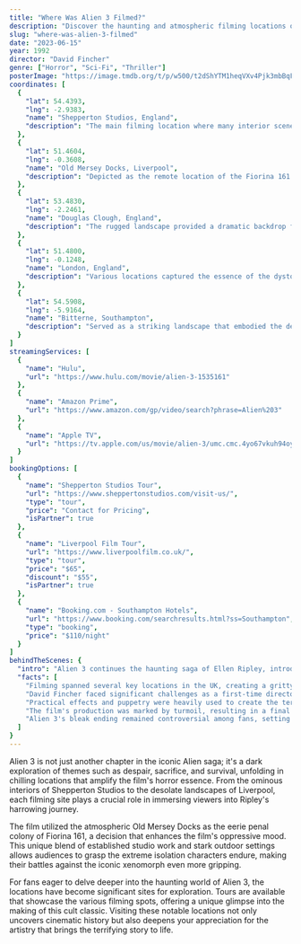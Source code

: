 ```yaml
---
title: "Where Was Alien 3 Filmed?"
description: "Discover the haunting and atmospheric filming locations of Alien 3, where sci-fi horror was brought to life in some of the most eerie settings."
slug: "where-was-alien-3-filmed"
date: "2023-06-15"
year: 1992
director: "David Fincher"
genre: ["Horror", "Sci-Fi", "Thriller"]
posterImage: "https://image.tmdb.org/t/p/w500/t2dShYTM1heqVXv4Pjk3mbBqFy2.jpg"
coordinates: [
  { 
    "lat": 54.4393, 
    "lng": -2.9383, 
    "name": "Shepperton Studios, England", 
    "description": "The main filming location where many interior scenes were masterfully crafted."
  },
  { 
    "lat": 51.4604, 
    "lng": -0.3608, 
    "name": "Old Mersey Docks, Liverpool", 
    "description": "Depicted as the remote location of the Fiorina 161 penal colony, contributing to the film's bleak atmosphere."
  },
  { 
    "lat": 53.4830, 
    "lng": -2.2461, 
    "name": "Douglas Clough, England", 
    "description": "The rugged landscape provided a dramatic backdrop for scenes involving characters in peril."
  },
  { 
    "lat": 51.4800, 
    "lng": -0.1248, 
    "name": "London, England", 
    "description": "Various locations captured the essence of the dystopian atmosphere central to the film's narrative."
  },
  { 
    "lat": 54.5908, 
    "lng": -5.9164, 
    "name": "Bitterne, Southampton", 
    "description": "Served as a striking landscape that embodied the desolation felt by the characters."
  }
]
streamingServices: [
  {
    "name": "Hulu",
    "url": "https://www.hulu.com/movie/alien-3-1535161"
  },
  {
    "name": "Amazon Prime",
    "url": "https://www.amazon.com/gp/video/search?phrase=Alien%203"
  },
  {
    "name": "Apple TV",
    "url": "https://tv.apple.com/us/movie/alien-3/umc.cmc.4yo67vkuh94oyft4yyaur90m7"
  }
]
bookingOptions: [
  {
    "name": "Shepperton Studios Tour",
    "url": "https://www.sheppertonstudios.com/visit-us/",
    "type": "tour",
    "price": "Contact for Pricing",
    "isPartner": true
  },
  {
    "name": "Liverpool Film Tour",
    "url": "https://www.liverpoolfilm.co.uk/",
    "type": "tour",
    "price": "$65",
    "discount": "$55",
    "isPartner": true
  },
  {
    "name": "Booking.com - Southampton Hotels",
    "url": "https://www.booking.com/searchresults.html?ss=Southampton",
    "type": "booking",
    "price": "$110/night"
  }
]
behindTheScenes: {
  "intro": "Alien 3 continues the haunting saga of Ellen Ripley, introducing audiences to a claustrophobic world where fear and isolation reign. This installment is unique, utilizing an unconventional blend of locations that emphasize the dark tone and existential themes of the franchise.",
  "facts": [
    "Filming spanned several key locations in the UK, creating a gritty and unsettling atmosphere that echoes throughout the film.",
    "David Fincher faced significant challenges as a first-time director, often clashing with the studio's vision for the film.",
    "Practical effects and puppetry were heavily used to create the terrifying creature effects, capturing the essence of fear in each scene.",
    "The film's production was marked by turmoil, resulting in a final cut that differed greatly from earlier drafts, shifting the story's direction.",
    "Alien 3's bleak ending remained controversial among fans, setting it apart from the more action-oriented previous films in the series."
  ]
}
---
```


<Alien3Guide />

Alien 3 is not just another chapter in the iconic Alien saga; it's a dark exploration of themes such as despair, sacrifice, and survival, unfolding in chilling locations that amplify the film's horror essence. From the ominous interiors of Shepperton Studios to the desolate landscapes of Liverpool, each filming site plays a crucial role in immersing viewers into Ripley's harrowing journey.

The film utilized the atmospheric Old Mersey Docks as the eerie penal colony of Fiorina 161, a decision that enhances the film's oppressive mood. This unique blend of established studio work and stark outdoor settings allows audiences to grasp the extreme isolation characters endure, making their battles against the iconic xenomorph even more gripping.

For fans eager to delve deeper into the haunting world of Alien 3, the locations have become significant sites for exploration. Tours are available that showcase the various filming spots, offering a unique glimpse into the making of this cult classic. Visiting these notable locations not only uncovers cinematic history but also deepens your appreciation for the artistry that brings the terrifying story to life.